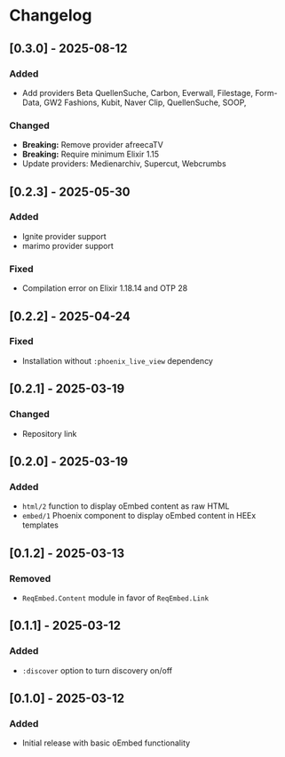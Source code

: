 # Changelog

## [0.3.0] - 2025-08-12

### Added

- Add providers Beta QuellenSuche, Carbon, Everwall, Filestage, Form-Data, GW2 Fashions, Kubit, Naver Clip, QuellenSuche, SOOP, 

### Changed

- **Breaking:** Remove provider afreecaTV
- **Breaking:** Require minimum Elixir 1.15
- Update providers: Medienarchiv, Supercut, Webcrumbs

## [0.2.3] - 2025-05-30

### Added

- Ignite provider support
- marimo provider support

### Fixed

- Compilation error on Elixir 1.18.14 and OTP 28

## [0.2.2] - 2025-04-24

### Fixed

- Installation without `:phoenix_live_view` dependency

## [0.2.1] - 2025-03-19

### Changed

- Repository link

## [0.2.0] - 2025-03-19

### Added

- `html/2` function to display oEmbed content as raw HTML
- `embed/1` Phoenix component to display oEmbed content in HEEx templates

## [0.1.2] - 2025-03-13

### Removed

- `ReqEmbed.Content` module in favor of `ReqEmbed.Link`

## [0.1.1] - 2025-03-12

### Added

- `:discover` option to turn discovery on/off

## [0.1.0] - 2025-03-12

### Added

- Initial release with basic oEmbed functionality
